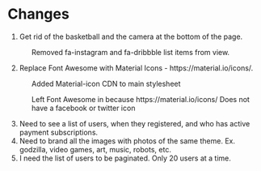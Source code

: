 <h1>Changes</h1>
<ol>
  <li>
    Get rid of the basketball and the camera at the bottom of the page.
    <ul>
      <p>Removed fa-instagram and fa-dribbble list items from view.</p>
    </ul>
   </li>
  <li>
    Replace Font Awesome with Material Icons - https://material.io/icons/.
    <ul>
      <p>Added Material-icon CDN to main stylesheet</p>
      <p>Left Font Awesome in because https://material.io/icons/ Does not have a facebook or twitter icon</p>
    </ul>
  </li>
  <li>Need to see a list of users, when they registered, and who has active payment subscriptions.</li>
  <li>Need to brand all the images with photos of the same theme. Ex. godzilla, video games, art, music, robots, etc.</li>
  <li>I need the list of users to be paginated. Only 20 users at a time.</li>
</ol>
